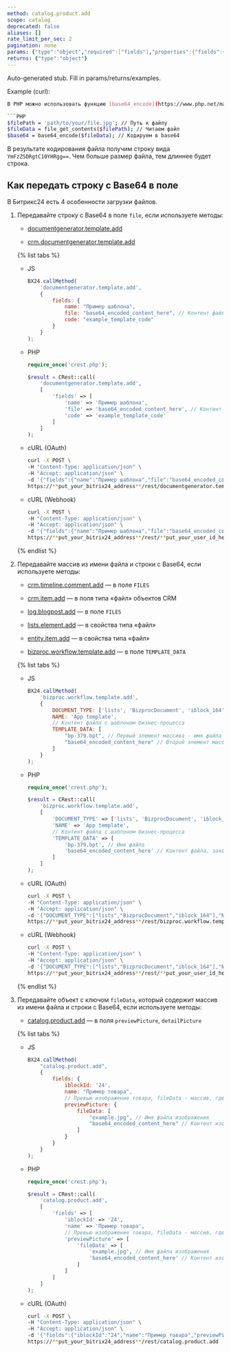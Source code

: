```yaml
---
method: catalog.product.add
scope: catalog
deprecated: false
aliases: []
rate_limit_per_sec: 2
pagination: none
params: {"type":"object","required":["fields"],"properties":{"fields":{"type":"object"}}}
returns: {"type":"object"}
---
```


Auto-generated stub. Fill in params/returns/examples.

Example (curl):

```bash
В PHP можно использовать функцию [base64_encode](https://www.php.net/manual/en/function.base64-encode.php). Код читает файл с диска и кодирует его в Bаse64.

```PHP
$filePath = 'path/to/your/file.jpg'; // Путь к файлу
$fileData = file_get_contents($filePath); // Читаем файл
$base64 = base64_encode($fileData); // Кодируем в base64
```

В результате кодирования файла получим строку вида `YmFzZSDRgtC10YHRgg==`. Чем больше размер файла, тем длиннее будет строка.

## Как передать строку с Bаse64 в поле

В Битрикс24 есть 4 особенности загрузки файлов.


1. Передавайте строку с Bаse64 в поле `file`, если используете методы:

   - [documentgenerator.template.add](../document-generator/templates/document-generator-template-add.md)

   - [crm.documentgenerator.template.add](../crm/document-generator/templates/crm-document-generator-template-add.md)

    {% list tabs %}

    - JS
    
        ```JavaScript
        BX24.callMethod(
            'documentgenerator.template.add',
            {
                fields: {
                    name: "Пример шаблона",
                    file: "base64_encoded_content_here", // Контент файла, закодированный в base64
                    code: "example_template_code"
                }
            }
        );
        ```

    - PHP
    
        ```php
        require_once('crest.php');

        $result = CRest::call(
            'documentgenerator.template.add',
            [
                'fields' => [
                    'name' => 'Пример шаблона',
                    'file' => 'base64_encoded_content_here', // Контент файла, закодированный в base64
                    'code' => 'example_template_code' 
                ]
            ]
        );
        ```

    - cURL (OAuth)

        ```bash
        curl -X POST \
        -H "Content-Type: application/json" \
        -H "Accept: application/json" \
        -d '{"fields":{"name":"Пример шаблона","file":"base64_encoded_content_here","code":"example_template_code"},"auth":"**put_access_token_here**"}' \
        https://**put_your_bitrix24_address**/rest/documentgenerator.template.add
        ```

    - cURL (Webhook)

        ```bash
        curl -X POST \
        -H "Content-Type: application/json" \
        -H "Accept: application/json" \
        -d '{"fields":{"name":"Пример шаблона","file":"base64_encoded_content_here","code":"example_template_code"}}' \
        https://**put_your_bitrix24_address**/rest/**put_your_user_id_here**/**put_your_webbhook_here**/documentgenerator.template.add
        ```

    {% endlist %}

2. Передавайте массив из имени файла и строки с Bаse64, если используете методы:

   - [crm.timeline.comment.add](../crm/timeline/comments/crm-timeline-comment-add.md) — в поле `FILES`

   - [crm.item.add](../crm/universal/crm-item-add.md) — в поля типа «файл» объектов CRM

   - [log.blogpost.add](../log/log-blogpost-add.md) — в поле `FILES`

   - [lists.element.add](../lists/elements/lists-element-add.md) — в свойства типа «файл»

   - [entity.item.add](../entity/items/entity-item-add.md) — в свойства типа «файл»

   - [bizproc.workflow.template.add](../bizproc/template/bizproc-workflow-template-add.md) — в поле `TEMPLATE_DATA`


    {% list tabs %}

    - JS
    
        ```JavaScript
        BX24.callMethod(
            'bizproc.workflow.template.add',
            {
                DOCUMENT_TYPE: ['lists', 'BizprocDocument', 'iblock_164'],
                NAME: 'App template', 
                // Контент файла с шаблоном бизнес-процесса
                TEMPLATE_DATA: [   
                    "bp-379.bpt", // Первый элемент массива - имя файла
                    "base64_encoded_content_here" // Второй элемент массива - контент файла, закодированный в base64
                ]
            }
        );
        ```

    - PHP
    
        ```php
        require_once('crest.php');

        $result = CRest::call(
            'bizproc.workflow.template.add',
            [
                'DOCUMENT_TYPE' => ['lists', 'BizprocDocument', 'iblock_164'],
                'NAME' => 'App template',
                // Контент файла с шаблоном бизнес-процесса
                'TEMPLATE_DATA' => [
                    'bp-379.bpt', // Имя файла
                    'base64_encoded_content_here' // Контент файла, закодированный в base64
                ]
            ]
        );
        ```

    - cURL (OAuth)

        ```bash
        curl -X POST \
        -H "Content-Type: application/json" \
        -H "Accept: application/json" \
        -d '{"DOCUMENT_TYPE":["lists","BizprocDocument","iblock_164"],"NAME":"App template","TEMPLATE_DATA":["bp-379.bpt","base64_encoded_content_here"],"auth":"**put_access_token_here**"}' \
        https://**put_your_bitrix24_address**/rest/bizproc.workflow.template.add
        ```

    - cURL (Webhook)

        ```bash
        curl -X POST \
        -H "Content-Type: application/json" \
        -H "Accept: application/json" \
        -d '{"DOCUMENT_TYPE":["lists","BizprocDocument","iblock_164"],"NAME":"App template","TEMPLATE_DATA":["bp-379.bpt","base64_encoded_content_here"]}' \
        https://**put_your_bitrix24_address**/rest/**put_your_user_id_here**/**put_your_webbhook_here**/bizproc.workflow.template.add
        ```

    {% endlist %}

3. Передавайте объект с ключом `fileData`, который содержит массив из имени файла и строки с Bаse64, если используете методы:

   - [catalog.product.add](../catalog/product/catalog-product-add.md) — в поля `previewPicture`, `detailPicture`

    {% list tabs %}

    - JS
    
        ```JavaScript
        BX24.callMethod(
            "catalog.product.add",
            {
                fields: {
                    iblockId: '24', 
                    name: "Пример товара",
                    // Превью изображение товара, fileData - массив, где первый элемент - имя файла, второй - контент файла в формате base64
                    previewPicture: {
                        fileData: [
                            "example.jpg", // Имя файла изображения
                            "base64_encoded_content_here" // Контент изображения в формате base64
                        ]
                    }
                }
            }
        );
        ```

    - PHP
    
        ```php
        require_once('crest.php');

        $result = CRest::call(
            'catalog.product.add',
            [
                'fields' => [
                    'iblockId' => '24', 
                    'name' => 'Пример товара', 
                    // Превью изображение товара, fileData - массив, где первый элемент - имя файла, второй - контент файла в формате base64            
                    'previewPicture' => [
                        'fileData' => [
                            'example.jpg', // Имя файла изображения
                            'base64_encoded_content_here' // Контент изображения в формате base64
                        ]
                    ]
                ]
            ]
        );
        ```

    - cURL (OAuth)

        ```bash
        curl -X POST \
        -H "Content-Type: application/json" \
        -H "Accept: application/json" \
        -d '{"fields":{"iblockId":"24","name":"Пример товара","previewPicture":{"fileData":["example.jpg","base64_encoded_content_here"]}},"auth":"**put_access_token_here**"}' \
        https://**put_your_bitrix24_address**/rest/catalog.product.add
```
